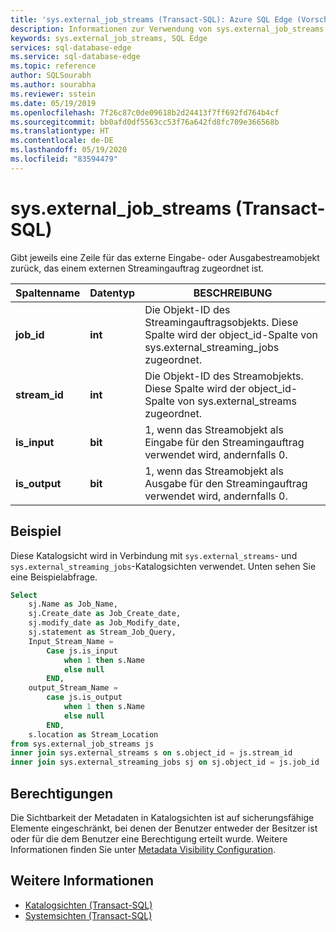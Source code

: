 ```yaml
---
title: 'sys.external_job_streams (Transact-SQL): Azure SQL Edge (Vorschau)'
description: Informationen zur Verwendung von sys.external_job_streams in Azure SQL Edge (Vorschau)
keywords: sys.external_job_streams, SQL Edge
services: sql-database-edge
ms.service: sql-database-edge
ms.topic: reference
author: SQLSourabh
ms.author: sourabha
ms.reviewer: sstein
ms.date: 05/19/2019
ms.openlocfilehash: 7f26c87c0de09618b2d24413f7ff692fd764b4cf
ms.sourcegitcommit: bb0afd0df5563cc53f76a642fd8fc709e366568b
ms.translationtype: HT
ms.contentlocale: de-DE
ms.lasthandoff: 05/19/2020
ms.locfileid: "83594479"
---
```

# <a name="sysexternal_job_streams-transact-sql"></a>sys.external_job_streams (Transact-SQL)

Gibt jeweils eine Zeile für das externe Eingabe- oder Ausgabestreamobjekt zurück, das einem externen Streamingauftrag zugeordnet ist.

|Spaltenname|Datentyp|BESCHREIBUNG|  
|-----------------|---------------|-----------------|
|**job_id**|**int**| Die Objekt-ID des Streamingauftragsobjekts. Diese Spalte wird der object_id-Spalte von sys.external_streaming_jobs zugeordnet.|
|**stream_id**|**int**| Die Objekt-ID des Streamobjekts. Diese Spalte wird der object_id-Spalte von sys.external_streams zugeordnet. |
|**is_input**|**bit**| 1, wenn das Streamobjekt als Eingabe für den Streamingauftrag verwendet wird, andernfalls 0.|
|**is_output**|**bit**| 1, wenn das Streamobjekt als Ausgabe für den Streamingauftrag verwendet wird, andernfalls 0.|

## <a name="example"></a>Beispiel

Diese Katalogsicht wird in Verbindung mit `sys.external_streams`- und `sys.external_streaming_jobs`-Katalogsichten verwendet. Unten sehen Sie eine Beispielabfrage.

```sql
Select
    sj.Name as Job_Name,
    sj.Create_date as Job_Create_date,
    sj.modify_date as Job_Modify_date,
    sj.statement as Stream_Job_Query,
    Input_Stream_Name =
        Case js.is_input
            when 1 then s.Name
            else null
        END,
    output_Stream_Name =
        case js.is_output
            when 1 then s.Name
            else null
        END,
    s.location as Stream_Location
from sys.external_job_streams js
inner join sys.external_streams s on s.object_id = js.stream_id
inner join sys.external_streaming_jobs sj on sj.object_id = js.job_id
```

## <a name="permissions"></a>Berechtigungen

Die Sichtbarkeit der Metadaten in Katalogsichten ist auf sicherungsfähige Elemente eingeschränkt, bei denen der Benutzer entweder der Besitzer ist oder für die dem Benutzer eine Berechtigung erteilt wurde. Weitere Informationen finden Sie unter [Metadata Visibility Configuration](/sql/relational-databases/security/metadata-visibility-configuration/).

## <a name="see-also"></a>Weitere Informationen

- [Katalogsichten (Transact-SQL)](/sql/relational-databases/system-catalog-views/catalog-views-transact-sql/)
- [Systemsichten (Transact-SQL)](/sql/t-sql/language-reference/)
